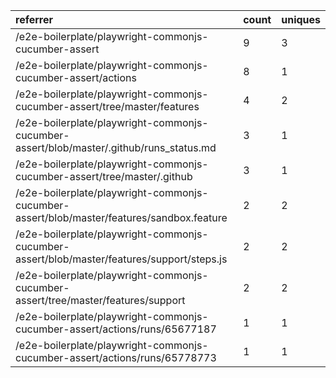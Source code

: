 | referrer                                                                                   | count | uniques |
| :----------------------------------------------------------------------------------------- | :---- | :------ |
| /e2e-boilerplate/playwright-commonjs-cucumber-assert                                       | 9     | 3       |
| /e2e-boilerplate/playwright-commonjs-cucumber-assert/actions                               | 8     | 1       |
| /e2e-boilerplate/playwright-commonjs-cucumber-assert/tree/master/features                  | 4     | 2       |
| /e2e-boilerplate/playwright-commonjs-cucumber-assert/blob/master/.github/runs_status.md    | 3     | 1       |
| /e2e-boilerplate/playwright-commonjs-cucumber-assert/tree/master/.github                   | 3     | 1       |
| /e2e-boilerplate/playwright-commonjs-cucumber-assert/blob/master/features/sandbox.feature  | 2     | 2       |
| /e2e-boilerplate/playwright-commonjs-cucumber-assert/blob/master/features/support/steps.js | 2     | 2       |
| /e2e-boilerplate/playwright-commonjs-cucumber-assert/tree/master/features/support          | 2     | 2       |
| /e2e-boilerplate/playwright-commonjs-cucumber-assert/actions/runs/65677187                 | 1     | 1       |
| /e2e-boilerplate/playwright-commonjs-cucumber-assert/actions/runs/65778773                 | 1     | 1       |